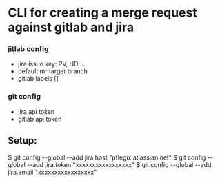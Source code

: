 # CLI for creating a merge request against gitlab and jira

### jitlab config

- jira issue key: PV, HD ...
- default mr target branch
- gitlab labels []

### git config

- jira api token
- gitlab api token

## Setup:

\$ git config --global --add jira.host "pflegix.atlassian.net"
\$ git config --global --add jira.token "xxxxxxxxxxxxxxxxx"
\$ git config --global --add jira.email "xxxxxxxxxxxxxxxxx"
